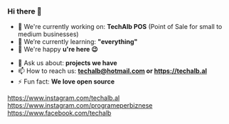 ### Hi there 👋

<!--
**techalb/techalb** is a ✨ _special_ ✨ repository because its `README.md` (this file) appears on your GitHub profile.
-->

- 🔭 We're currently working on: **TechAlb POS** (Point of Sale for small to medium businesses)
- 🌱 We’re currently learning: **"everything"**
- 👯 We're happy **u're here 😉**
<!-- - 🤔 I’m looking for help with ... -->
- 💬 Ask us about: **projects we have**
- 📫 How to reach us: **techalb@hotmail.com or https://techalb.al**
- ⚡ Fun fact: **We love open source**

https://www.instagram.com/techalb.al <br/>
https://www.instagram.com/programeperbiznese <br/>
https://www.facebook.com/techalb <br/>
